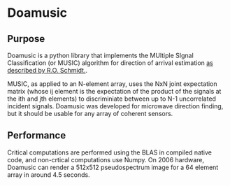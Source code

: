 Doamusic
====

Purpose
----
Doamusic is a python library that implements the MUltiple SIgnal Classification
(or MUSIC) algorithm for direction of arrival estimation [as described by R.O.
Schmidt.](http://dx.doi.org/10.1109/TAP.1986.1143830).  

MUSIC, as applied to an N-element array, uses the NxN joint expectation matrix
(whose ij element is the expectation of the product of the signals at the ith
and jth elements) to discriminiate between up to N-1 uncorrelated incident
signals. Doamusic was developed for microwave direction finding, but it should
be usable for any array of coherent sensors.

Performance
----
Critical computations are performed using the BLAS in compiled native code, and
non-crtical computations use Numpy.  On 2006 hardware, Doamusic can render a
512x512 pseudospectrum image for a 64 element array in around 4.5 seconds.
